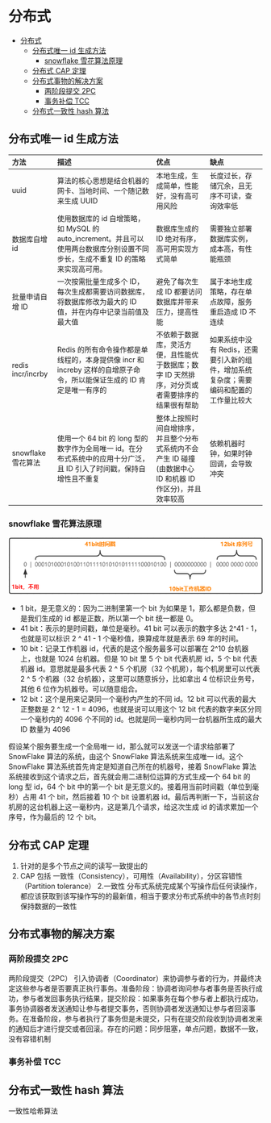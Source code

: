 # 分布式

<!-- @import "[TOC]" {cmd="toc" depthFrom=1 depthTo=6 orderedList=false} -->

<!-- code_chunk_output -->

- [分布式](#分布式)
  - [分布式唯一 id 生成方法](#分布式唯一-id-生成方法)
    - [snowflake 雪花算法原理](#snowflake-雪花算法原理)
  - [分布式 CAP 定理](#分布式-cap-定理)
  - [分布式事物的解决方案](#分布式事物的解决方案)
    - [两阶段提交 2PC](#两阶段提交-2pc)
    - [事务补偿 TCC](#事务补偿-tcc)
  - [分布式一致性 hash 算法](#分布式一致性-hash-算法)

<!-- /code_chunk_output -->

## 分布式唯一 id 生成方法

| 方法               | 描述                                                                                                                             | 优点                                                                                                       | 缺点                                                                                   |
| :----------------- | :------------------------------------------------------------------------------------------------------------------------------- | :--------------------------------------------------------------------------------------------------------- | :------------------------------------------------------------------------------------- |
| uuid               | 算法的核心思想是结合机器的网卡、当地时间、一个随记数来生成 UUID                                                                  | 本地生成，生成简单，性能好，没有高可用风险                                                                 | 长度过长，存储冗余，且无序不可读，查询效率低                                           |
| 数据库自增 id      | 使用数据库的 id 自增策略，如 MySQL 的 auto_increment。并且可以使用两台数据库分别设置不同步长，生成不重复 ID 的策略来实现高可用。 | 数据库生成的 ID 绝对有序，高可用实现方式简单                                                               | 需要独立部署数据库实例，成本高，有性能瓶颈                                             |
| 批量申请自增 ID    | 一次按需批量生成多个 ID，每次生成都需要访问数据库，将数据库修改为最大的 ID 值，并在内存中记录当前值及最大值                      | 避免了每次生成 ID 都要访问数据库并带来压力，提高性能                                                       | 属于本地生成策略，存在单点故障，服务重启造成 ID 不连续                                 |
| redis incr/incrby  | Redis 的所有命令操作都是单线程的，本身提供像 incr 和 increby 这样的自增原子命令，所以能保证生成的 ID 肯定是唯一有序的            | 不依赖于数据库，灵活方便，且性能优于数据库；数字 ID 天然排序，对分页或者需要排序的结果很有帮助             | 如果系统中没有 Redis，还需要引入新的组件，增加系统复杂度；需要编码和配置的工作量比较大 |
| snowflake 雪花算法 | 使用一个 64 bit 的 long 型的数字作为全局唯一 id。在分布式系统中的应用十分广泛，且 ID 引入了时间戳，保持自增性且不重复            | 整体上按照时间自增排序，并且整个分布式系统内不会产生 ID 碰撞(由数据中心 ID 和机器 ID 作区分)，并且效率较高 | 依赖机器时钟，如果时钟回调，会导致冲突                                                 |

### snowflake 雪花算法原理

![snowflake](snowflake.png)

- 1 bit，是无意义的：因为二进制里第一个 bit 为如果是 1，那么都是负数，但是我们生成的 id 都是正数，所以第一个 bit 统一都是 0。
- 41 bit：表示的是时间戳，单位是毫秒。41 bit 可以表示的数字多达 2^41 - 1，也就是可以标识 2 ^ 41 - 1 个毫秒值，换算成年就是表示 69 年的时间。
- 10 bit：记录工作机器 id，代表的是这个服务最多可以部署在 2^10 台机器上，也就是 1024 台机器。但是 10 bit 里 5 个 bit 代表机房 id，5 个 bit 代表机器 id。意思就是最多代表 2 ^ 5 个机房（32 个机房），每个机房里可以代表 2 ^ 5 个机器（32 台机器），这里可以随意拆分，比如拿出 4 位标识业务号，其他 6 位作为机器号。可以随意组合。
- 12 bit：这个是用来记录同一个毫秒内产生的不同 id。12 bit 可以代表的最大正整数是 2 ^ 12 - 1 = 4096，也就是说可以用这个 12 bit 代表的数字来区分同一个毫秒内的 4096 个不同的 id。也就是同一毫秒内同一台机器所生成的最大 ID 数量为 4096

假设某个服务要生成一个全局唯一 id，那么就可以发送一个请求给部署了 SnowFlake 算法的系统，由这个 SnowFlake 算法系统来生成唯一 id。这个 SnowFlake 算法系统首先肯定是知道自己所在的机器号，接着 SnowFlake 算法系统接收到这个请求之后，首先就会用二进制位运算的方式生成一个 64 bit 的 long 型 id，64 个 bit 中的第一个 bit 是无意义的。接着用当前时间戳（单位到毫秒）占用 41 个 bit，然后接着 10 个 bit 设置机器 id。最后再判断一下，当前这台机房的这台机器上这一毫秒内，这是第几个请求，给这次生成 id 的请求累加一个序号，作为最后的 12 个 bit。

## 分布式 CAP 定理

1. 针对的是多个节点之间的读写一致提出的
2. CAP 包括 一致性（Consistency），可用性（Availability），分区容错性（Partition tolerance） 2.一致性 分布式系统完成某个写操作后任何读操作，都应该获取到该写操作写的的最新值，相当于要求分布式系统中的各节点时刻保持数据的一致性

## 分布式事物的解决方案

### 两阶段提交 2PC

两阶段提交（2PC） 引入协调者（Coordinator）来协调参与者的行为，并最终决定这些参与者是否要真正执行事务。准备阶段：协调者询问参与者事务是否执行成功，参与者发回事务执行结果，提交阶段：如果事务在每个参与者上都执行成功，事务协调器者发送通知让参与者提交事务，否则协调者发送通知让参与者回滚事务。在准备阶段，参与者执行了事务但是未提交，只有在提交阶段收到协调者发来的通知后才进行提交或者回滚。存在的问题：同步阻塞，单点问题，数据不一致，没有容错机制

### 事务补偿 TCC

## 分布式一致性 hash 算法

一致性哈希算法
